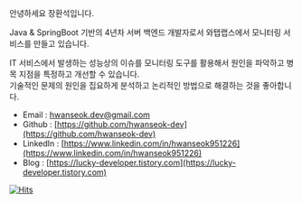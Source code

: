 안녕하세요 장환석입니다.

Java & SpringBoot 기반의 4년차 서버 백엔드 개발자로서 와탭랩스에서 모니터링 서비스를 만들고 있습니다. 

IT 서비스에서 발생하는 성능상의 이슈를 모니터링 도구를 활용해서 원인을 파악하고 병목 지점을 특정하고 개선할 수 있습니다.  
기술적인 문제의 원인을 집요하게 분석하고 논리적인 방법으로 해결하는 것을 좋아합니다.

- Email : hwanseok.dev@gmail.com
- Github : [https://github.com/hwanseok-dev](https://github.com/hwanseok-dev)
- LinkedIn : [https://www.linkedin.com/in/hwanseok951226](https://www.linkedin.com/in/hwanseok951226)
- Blog : [https://lucky-developer.tistory.com](https://lucky-developer.tistory.com)

[![Hits](https://hits.seeyoufarm.com/api/count/incr/badge.svg?url=https%3A%2F%2Fgithub.com%2Fhwanseok-dev&count_bg=%2379C83D&title_bg=%23555555&icon=&icon_color=%23E7E7E7&title=hits&edge_flat=false)](https://hits.seeyoufarm.com)
